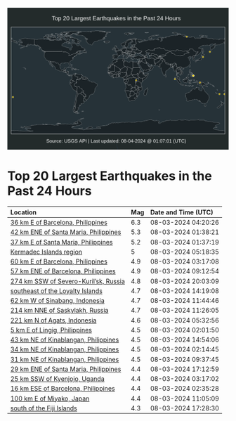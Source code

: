 ![Map](./map.png)

# Top 20 Largest Earthquakes in the Past 24 Hours

| Location | Mag | Date and Time (UTC) |
|:---|:---|:---|
| [36 km E of Barcelona, Philippines](https://earthquake.usgs.gov/earthquakes/eventpage/us6000nht0) | 6.3 | 08-03-2024 04:20:26 |
| [42 km ENE of Santa Maria, Philippines](https://earthquake.usgs.gov/earthquakes/eventpage/us6000nhsd) | 5.3 | 08-03-2024 01:38:21 |
| [37 km E of Santa Maria, Philippines](https://earthquake.usgs.gov/earthquakes/eventpage/us6000nhsc) | 5.2 | 08-03-2024 01:37:19 |
| [Kermadec Islands region](https://earthquake.usgs.gov/earthquakes/eventpage/us6000nhu9) | 5 | 08-03-2024 05:18:35 |
| [60 km E of Barcelona, Philippines](https://earthquake.usgs.gov/earthquakes/eventpage/us6000nhsn) | 4.9 | 08-03-2024 03:17:08 |
| [57 km ENE of Barcelona, Philippines](https://earthquake.usgs.gov/earthquakes/eventpage/us6000nhv7) | 4.9 | 08-03-2024 09:12:54 |
| [274 km SSW of Severo-Kuril’sk, Russia](https://earthquake.usgs.gov/earthquakes/eventpage/us6000nhyt) | 4.8 | 08-03-2024 20:03:09 |
| [southeast of the Loyalty Islands](https://earthquake.usgs.gov/earthquakes/eventpage/us6000nhwm) | 4.7 | 08-03-2024 14:19:08 |
| [62 km W of Sinabang, Indonesia](https://earthquake.usgs.gov/earthquakes/eventpage/us6000nhvv) | 4.7 | 08-03-2024 11:44:46 |
| [214 km NNE of Saskylakh, Russia](https://earthquake.usgs.gov/earthquakes/eventpage/us6000nhvq) | 4.7 | 08-03-2024 11:26:05 |
| [221 km N of Agats, Indonesia](https://earthquake.usgs.gov/earthquakes/eventpage/us6000nhua) | 4.6 | 08-03-2024 05:32:56 |
| [5 km E of Lingig, Philippines](https://earthquake.usgs.gov/earthquakes/eventpage/us6000nhsj) | 4.5 | 08-03-2024 02:01:50 |
| [43 km NE of Kinablangan, Philippines](https://earthquake.usgs.gov/earthquakes/eventpage/us6000nhx3) | 4.5 | 08-03-2024 14:54:06 |
| [34 km NE of Kinablangan, Philippines](https://earthquake.usgs.gov/earthquakes/eventpage/us6000nhsl) | 4.5 | 08-03-2024 02:14:45 |
| [31 km NE of Kinablangan, Philippines](https://earthquake.usgs.gov/earthquakes/eventpage/us6000nhv9) | 4.5 | 08-03-2024 09:37:45 |
| [29 km ENE of Santa Maria, Philippines](https://earthquake.usgs.gov/earthquakes/eventpage/us6000nhxt) | 4.4 | 08-03-2024 17:12:59 |
| [25 km SSW of Kyenjojo, Uganda](https://earthquake.usgs.gov/earthquakes/eventpage/us6000nhsp) | 4.4 | 08-03-2024 03:17:02 |
| [16 km ESE of Barcelona, Philippines](https://earthquake.usgs.gov/earthquakes/eventpage/us6000nhsm) | 4.4 | 08-03-2024 02:35:28 |
| [100 km E of Miyako, Japan](https://earthquake.usgs.gov/earthquakes/eventpage/us6000nhvn) | 4.4 | 08-03-2024 11:05:09 |
| [south of the Fiji Islands](https://earthquake.usgs.gov/earthquakes/eventpage/us6000nhy1) | 4.3 | 08-03-2024 17:28:30 |
